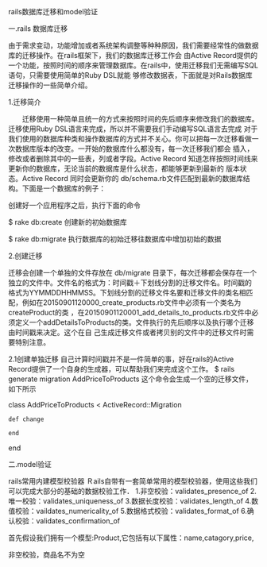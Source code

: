 rails数据库迁移和model验证

一.rails 数据库迁移

由于需求变动，功能增加或者系统架构调整等种种原因，我们需要经常性的做数据库的迁移操作。在rails框架下，我们的数据库迁移工作会
由Active Record提供的一个功能，按照时间的顺序来管理数据库。在rails中，使用迁移我们无需编写SQL语句，只需要使用简单的Ruby DSL就能
够修改数据表，下面就是对Rails数据库迁移操作的一些简单介绍。

1.迁移简介

　　迁移使用一种简单且统一的方式来按照时间的先后顺序来修改我们的数据库。迁移使用Ruby DSL语言来完成，所以并不需要我们手动编写SQL语言去完成
对于我们使用的数据库种类和操作数据库的方式并不关心。你可以把每一次迁移看做一次数据库版本的改变。一开始的数据库什么都没有，每一次迁移我们都会
插入，修改或者删除其中的一些表，列或者字段。Active Record 知道怎样按照时间线来更新你的数据库，无论当前的数据库是什么状态，都能够更新到最新的
版本状态。Active Record 同时会更新你的 db/schema.rb文件匹配到最新的数据库结构。下面是一个数据库的例子：

创建好一个应用程序之后，执行下面的命令

   $ rake db:create 创建新的初始数据库

   $ rake db:migrate 执行数据库的初始迁移往数据库中增加初始的数据

2.创建迁移

  迁移会创建一个单独的文件存放在 db/migrate 目录下，每次迁移都会保存在一个独立的文件中。文件名的格式为：时间戳＋下划线分割的迁移文件名。时间戳的
格式为YYMMDDHHMMSS。下划线分割的迁移文件名要和迁移文件的类名相匹配，例如在20150901120000_create_products.rb文件中必须有一个类名为createProduct的类
，在20150901120001_add_details_to_products.rb文件中必须定义一个addDetailsToProducts的类。文件执行的先后顺序以及执行哪个迁移由时间戳来决定。这个在自
己生成迁移文件或者拷贝别的文件中的迁移文件时需要特别注意。

  2.1创建单独迁移
  自己计算时间戳并不是一件简单的事，好在rails的Active Record提供了一个自身的生成器，可以帮助我们来完成这个工作。
  $ rails generate migration AddPriceToProducts 这个命令会生成一个空的迁移文件，如下所示

  class AddPriceToProducts < ActiveRecord::Migration

    def change

    end

  end










二.model验证

   rails常用内建模型校验器
Ｒails自带有一套简单常用的模型校验器，使用这些我们可以完成大部分的基础的数据校验工作．
1.非空校验：validates_presence_of
2.唯一校验：validates_uniqueness_of
3.数据长度校验：validates_length_of
4.数值校验：vaildates_numericality_of
5.数据格式校验：validates_format_of
6.确认校验：validates_confirmation_of

首先假设我们拥有一个模型:Product,它包括有以下属性：name,catagory,price,

非空校验，商品名不为空
